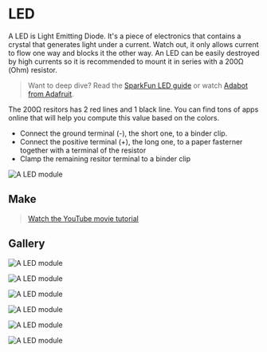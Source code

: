 # LED

A LED is Light Emitting Diode. It's a piece of electronics that contains 
a crystal that generates light under a current. Watch out, it only allows current to flow one way and blocks it the other way. An LED can be easily destroyed by high currents so it is recommended to mount it in series with a 200Ω (Ohm) resistor.

> Want to deep dive? Read the [SparkFun LED guide](https://learn.sparkfun.com/tutorials/light-emitting-diodes-leds) 
or watch [Adabot from Adafruit](https://youtu.be/E2WcaJySVuw).

The 200Ω resitors has 2 red lines and 1 black line. You can find tons of apps online that will help you compute this value based on the colors.

* Connect the ground terminal (-), the short one, to a binder clip.
* Connect the positive terminal (+), the long one, to a paper fasterner
together with a terminal of the resistor
* Clamp the remaining resitor terminal to a binder clip

![A LED module](/assets/ledmodule.jpg)

## Make

> [Watch the YouTube movie tutorial](https://youtu.be/FoABgptKojk)

## Gallery

![A LED module](/assets/modules/led.jpg)

![A LED module](/assets/modules/led-headlights.jpg)

![A LED module](/assets/modules/led-straw.jpg)

![A LED module](/assets/modules/led-straw-2.jpg)

![A LED module](/assets/modules/led-straw-3.jpg)

![A LED module](/assets/modules/led-dual-straw.jpg)
